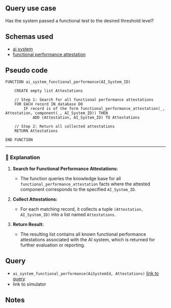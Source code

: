 ## Query use case

Has the system passed a functional test to the desired threshold level?


## Schemas used

* [ai system](https://github.com/nqminds/Trusted-AI-BOM/blob/main/packages/schemas/src/taibom-schemas/50-ai-system.v1.0.0.schema.yaml)
* [functional performance attestation](https://github.com/nqminds/Trusted-AI-BOM/blob/main/packages/schemas/src/taibom-schemas/69-functional-performance-attestation.v1.0.0.schema.yaml)


## Pseudo code 

```plaintext
FUNCTION ai_system_functional_performance(AI_System_ID)

    CREATE empty list Attestations

    // Step 1: Search for all functional performance attestations
    FOR EACH record IN database DO
        IF record is of the form functional_performance_attestation(_, Attestation, component(_, AI_System_ID)) THEN
            ADD (Attestation, AI_System_ID) TO Attestations

    // Step 2: Return all collected attestations
    RETURN Attestations

END FUNCTION
```

---

### 📘 **Explanation**

1. **Search for Functional Performance Attestations:**  
   - The function queries the knowledge base for all `functional_performance_attestation` facts where the attested component corresponds to the specified `AI_System_ID`.

2. **Collect Attestations:**  
   - For each matching record, it collects a tuple `(Attestation, AI_System_ID)` into a list named `Attestations`.

3. **Return Result:**  
   - The resulting list contains all known functional performance attestations associated with the AI system, which is returned for further evaluation or reporting.


## Query

- `ai_system_functional_performance(AiSystemId, Attestations)` [link to query](https://github.com/nqminds/Trusted-AI-BOM/blob/main/packages/claim_cascade_batteries/taibom-battery/scenarios.json#L293-L296)
- link to simulator 



## Notes


